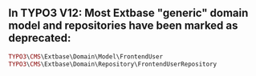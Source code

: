 
## In TYPO3 V12: Most Extbase "generic" domain model and repositories have been marked as deprecated:


```php
TYPO3\CMS\Extbase\Domain\Model\FrontendUser
TYPO3\CMS\Extbase\Domain\Repository\FrontendUserRepository
```
